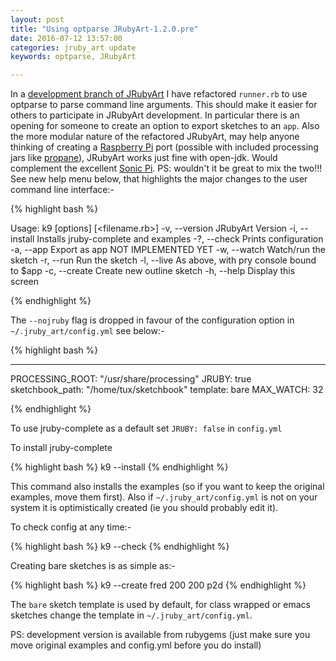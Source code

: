 ```yaml
---
layout: post
title: "Using optparse JRubyArt-1.2.0.pre"
date: 2016-07-12 13:57:00
categories: jruby_art update
keywords: optparse, JRubyArt 

---
```


In a [development branch of JRubyArt][refactor] I have refactored `runner.rb` to use optparse to parse command line arguments. This should make it easier for others to participate in JRubyArt development. In particular there is an opening for someone to create an option to export sketches to an `app`. Also the more modular nature of the refactored JRubyArt, may help anyone thinking of creating a [Raspberry Pi][pi] port (possible with included processing jars like [propane][propane]), JRubyArt works just fine with open-jdk. Would complement the excellent [Sonic Pi][sonic]. PS: wouldn't it be great to mix the two!!! See new help menu below, that highlights the major changes to the user command line interface:-

{% highlight bash %}

Usage: k9 [options] [<filename.rb>]
    -v, --version                    JRubyArt Version
    -i, --install                    Installs jruby-complete and examples
    -?, --check                      Prints configuration
    -a, --app                        Export as app NOT IMPLEMENTED YET
    -w, --watch                      Watch/run the sketch
    -r, --run                        Run the sketch
    -l, --live                       As above, with pry console bound to $app
    -c, --create                     Create new outline sketch
    -h, --help                       Display this screen

{% endhighlight %}

The `--nojruby` flag is dropped in favour of the configuration option in `~/.jruby_art/config.yml` see below:-


{% highlight bash %}

---
PROCESSING_ROOT: "/usr/share/processing"
JRUBY: true
sketchbook_path: "/home/tux/sketchbook"
template: bare
MAX_WATCH: 32


{% endhighlight %}

To use jruby-complete as a default set `JRUBY: false` in `config.yml`

To install jruby-complete

{% highlight bash %}
k9 --install
{% endhighlight %}

This command also installs the examples (so if you want to keep the original 
examples, move them first). Also if `~/.jruby_art/config.yml` is not on your system it is optimistically created (ie you should probably edit it).

To check config at any time:- 

{% highlight bash %}
k9 --check
{% endhighlight %}

Creating bare sketches is as simple as:-

{% highlight bash %}
k9 --create fred 200 200 p2d
{% endhighlight %}

The `bare` sketch template is used by default, for class wrapped or emacs sketches change the template in `~/.jruby_art/config.yml`.

PS: development version is available from rubygems (just make sure you move original examples and config.yml before you do install)

[propane]:https://github.com/monkstone/propane
[pi]:https://www.raspberrypi.org/about/
[sonic]:http://sonic-pi.net/
[refactor]:https://github.com/ruby-processing/JRubyArt/tree/refactor_options